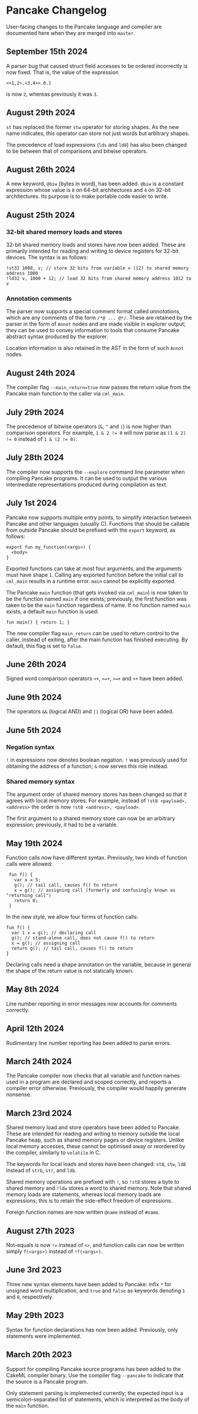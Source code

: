 Pancake Changelog
======================================

User-facing changes to the Pancake language and compiler are
documented here when they are merged into `master`.

September 15th 2024
-------------------

A parser bug that caused struct field accesses to be ordered
incorrectly is now fixed. That is, the value of the expression

    <<1,2>,<3,4>>.0.1

is now `2`, whereas previously it was `3`.

August 29th 2024
-------------------

`st` has replaced the former `stw` operator for storing shapes. As the
new name indicates, this operator can store not just words but
arbitrary shapes.

The precedence of load expressions (`lds` and `ld8`) has also been
changed to be between that of comparisons and bitwise operators.

August 26th 2024
-------------------

A new keyword, `@biw` (bytes in word), has been added. `@biw` is a
constant expression whose value is `8` on 64-bit architectures and `4`
on 32-bit architectures. Its purpose is to make portable code easier
to write.

August 25th 2024
-------------------

### 32-bit shared memory loads and stores ###

32-bit shared memory loads and stores have now been added. These are
primarily intended for reading and writing to device registers for 32-bit
devices. The syntax is as follows:

    !st32 1000, v; // store 32 bits from variable v (12) to shared memory address 1000
    !ld32 v, 1000 + 12; // load 32 bits from shared memory address 1012 to v

### Annotation comments ###

The parser now supports a special comment format called *annotations*,
which are any comments of the form `/*@ ... @*/`.  These are retained
by the parser in the form of `Annot` nodes and are made visible in
explorer output; they can be used to convey information to tools that
consume Pancake abstract syntax produced by the explorer.

Location information is also retained in the AST in the form of
such `Annot` nodes.

August 24th 2024
-------------------

The compiler flag `--main_return=true` now passes the return value
from the Pancake main function to the caller via `cml_main`.


July 29th 2024
-------------------

The precedence of bitwise operators (`&`, `^` and `|`) is now higher
than comparison operators. For example, `1 & 2 != 0` will now parse as
`(1 & 2) != 0` instead of `1 & (2 != 0)`.

July 28th 2024
-------------------

The compiler now supports the `--explore` command line parameter when
compiling Pancake programs. It can be used to output the various
intermediate representations produced during compilation as text.

July 1st 2024
-------------------

Pancake now supports multiple entry points, to simplify interaction
between Pancake and other languages (usually C).  Functions that
should be callable from outside Pancake should be prefixed with the
`export` keyword, as follows:

    export fun my_function(<args>) {
      <body>
    }

Exported functions can take at most four arguments, and the arguments
must have shape `1`. Calling any exported function before the initial
call to `cml_main` results in a runtime error. `main` cannot be
explicitly exported.

The Pancake `main` function (that gets invoked via `cml_main`) is
now taken to be the function named `main` if one exists; previously,
the first function was taken to be the `main` function regardless of
name. If no function named `main` exists, a default `main` function is
used:

    fun main() { return 1; }

The new compiler flag `main_return` can be used to return control to
the caller, instead of exiting, after the main function has finished
executing. By default, this flag is set to `false`.

June 26th 2024
-------------------

Signed word comparison operators `<+`, `<=+`, `>=+` and `>+` have been added.

June 9th 2024
-------------------

The operators `&&` (logical AND) and `||` (logical OR) have been added.

June 5th 2024
-------------------

### Negation syntax ###

`!` in expressions now denotes boolean negation. `!` was previously
used for obtaining the address of a function; `&` now serves this
role instead.

### Shared memory syntax ###

The argument order of shared memory stores has been changed so that it
agrees with local memory stores. For example, instead of
`!st8 <payload>, <address>` the order is now `!st8 <address>, <payload>`.

The first argument to a shared memory store can now be an arbitrary
expression; previously, it had to be a variable.

May 19th 2024
-------------------

Function calls now have different syntax. Previously, two kinds of
function calls were allowed:

     fun f() {
       var x = 5;
       g(); // tail call, causes f() to return
       x = g(); // assigning call (formerly and confusingly known as "returning call")
       return 0;
     }

In the new style, we allow four forms of function calls:

    fun f() {
      var 1 x = g(); // declaring call
      g(); // stand-alone call, does not cause f() to return
      x = g(); // assigning call
      return g(); // tail call, causes f() to return
    }

Declaring calls need a shape annotation on the variable, because in
general the shape of the return value is not statically known.

May 8th 2024
-------------------

Line number reporting in error messages now accounts for comments
correctly.

April 12th 2024
-------------------

Rudimentary line number reporting has been added to parse errors.

March 24th 2024
-------------------

The Pancake compiler now checks that all variable and function names
used in a program are declared and scoped correctly, and reports a
compiler error otherwise. Previously, the compiler would happily
generate nonsense.

March 23rd 2024
-------------------

Shared memory load and store operators have been added to
Pancake. These are intended for reading and writing to memory outside
the local Pancake heap, such as shared memory pages or device
registers.  Unlike local memory accesses, these cannot be optimised
away or reordered by the compiler, similarly to `volatile` in C.

The keywords for local loads and stores have been changed: `st8`, `stw`,
`ld8` instead of `strb`, `str`, and `ldb`.

Shared memory operations are prefixed with `!`, so `!st8` stores a
byte to shared memory and `!ldw` stores a word to shared memory. Note
that shared memory loads are statements, whereas local memory loads
are expressions; this is to retain the side-effect freedom of
expressions.

Foreign function names are now written `@name` instead of `#name`.

August 27th 2023
-------------------

Not-equals is now `!=` instead of `<>`, and function calls can now be
written simply `f(<args>)` instead of `!f(<args>)`.

June 3rd 2023
-------------------

Three new syntax elements have been added to Pancake: infix `*` for
unsigned word multiplication, and `true` and `false` as keywords
denoting `1` and `0`, respectively.

May 29th 2023
-------------------

Syntax for function declarations has now been added. Previously, only
statements were implemented.

March 20th 2023
-------------------

Support for compiling Pancake source programs has been added to the
CakeML compiler binary. Use the compiler flag `--pancake` to indicate
that the source is a Pancake program.

Only statement parsing is implemented currently; the expected input is
a semicolon-separated list of statements, which is interpreted as the
body of the `main` function.
